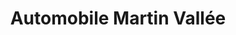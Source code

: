 ---
title: "Automobile Martin Vallée"
url: /trois-rivieres/automobile-martin-vallee/
shop: Autohaus
---